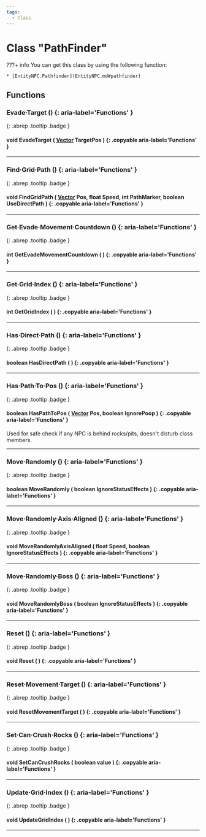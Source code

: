 ```yaml
---
tags:
  - Class
---
```

# Class "PathFinder"

???+ info
    You can get this class by using the following function:

    * [EntityNPC.Pathfinder](EntityNPC.md#pathfinder)

## Functions
### Evade·Target () {: aria-label='Functions' }
[ ](#){: .abrep .tooltip .badge }
#### void EvadeTarget ( [Vector](Vector.md) TargetPos ) {: .copyable aria-label='Functions' }

___
### Find·Grid·Path () {: aria-label='Functions' }
[ ](#){: .abrep .tooltip .badge }
#### void FindGridPath ( [Vector](Vector.md) Pos, float Speed, int PathMarker, boolean UseDirectPath ) {: .copyable aria-label='Functions' }

___
### Get·Evade·Movement·Countdown () {: aria-label='Functions' }
[ ](#){: .abrep .tooltip .badge }
#### int GetEvadeMovementCountdown ( ) {: .copyable aria-label='Functions' }

___
### Get·Grid·Index () {: aria-label='Functions' }
[ ](#){: .abrep .tooltip .badge }
#### int GetGridIndex ( ) {: .copyable aria-label='Functions' }

___
### Has·Direct·Path () {: aria-label='Functions' }
[ ](#){: .abrep .tooltip .badge }
#### boolean HasDirectPath ( ) {: .copyable aria-label='Functions' }

___
### Has·Path·To·Pos () {: aria-label='Functions' }
[ ](#){: .abrep .tooltip .badge }
#### boolean HasPathToPos ( [Vector](Vector.md) Pos, boolean IgnorePoop ) {: .copyable aria-label='Functions' }
Used for safe check if any NPC is behind rocks/pits, doesn't disturb class members.
___
### Move·Randomly () {: aria-label='Functions' }
[ ](#){: .abrep .tooltip .badge }
#### boolean MoveRandomly ( boolean IgnoreStatusEffects ) {: .copyable aria-label='Functions' }

___
### Move·Randomly·Axis·Aligned () {: aria-label='Functions' }
[ ](#){: .abrep .tooltip .badge }
#### void MoveRandomlyAxisAligned ( float Speed, boolean IgnoreStatusEffects ) {: .copyable aria-label='Functions' }

___
### Move·Randomly·Boss () {: aria-label='Functions' }
[ ](#){: .abrep .tooltip .badge }
#### void MoveRandomlyBoss ( boolean IgnoreStatusEffects ) {: .copyable aria-label='Functions' }

___
### Reset () {: aria-label='Functions' }
[ ](#){: .abrep .tooltip .badge }
#### void Reset ( ) {: .copyable aria-label='Functions' }

___
### Reset·Movement·Target () {: aria-label='Functions' }
[ ](#){: .abrep .tooltip .badge }
#### void ResetMovementTarget ( ) {: .copyable aria-label='Functions' }

___
### Set·Can·Crush·Rocks () {: aria-label='Functions' }
[ ](#){: .abrep .tooltip .badge }
#### void SetCanCrushRocks ( boolean value ) {: .copyable aria-label='Functions' }

___
### Update·Grid·Index () {: aria-label='Functions' }
[ ](#){: .abrep .tooltip .badge }
#### void UpdateGridIndex ( ) {: .copyable aria-label='Functions' }

___
